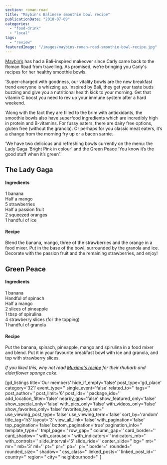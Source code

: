 ```yaml
---
section: roman-road
title: "Maybin's Balinese smoothie bowl recipe"
publicationDate: "2018-07-09"
categories: 
  - "food-drink"
  - "local"
tags: 
  - "review"
featuredImage: "/images/maybins-roman-road-smoothie-bowl-recipe.jpg"
---
```


[Maybin’s](https://romanroadlondon.com/best-brunch-bow-mile-end-globe-town/) has had a Bali-inspired makeover since Carly came back to the Roman Road from travelling. As promised, we’re bringing you Carly's recipes for her healthy smoothie bowls.

‘Super-charged with goodness, our vitality bowls are the new breakfast trend everyone is whizzing up. Inspired by Bali, they get your taste buds buzzing and give you a nutritional health kick to your morning. Get that vitamin C boost you need to rev up your immune system after a hard weekend.

‘Along with the fact they are filled to the brim with antioxidants, the smoothie bowls also have superfood ingredients which are incredibly high in protein and B-vitamins. For fussy eaters, there are dairy free options, gluten free (without the granola). Or perhaps for you classic meat eaters, it’s a change from the morning fry up or a bacon sarnie.

‘We have two delicious and refreshing bowls currently on the menu: the Lady Gaga ‘Bright Pink in colour’ and the Green Peace ‘You know it’s the good stuff when it’s green’.'

## The Lady Gaga

#### Ingredients

1 banana  
Half a mango  
5 strawberries  
Half a passion fruit  
2 squeezed oranges  
1 handful of ice

#### Recipe

Blend the banana, mango, three of the strawberries and the orange in a food mixer. Put in the base of the bowl, surrounded by the granola and ice. Decorate with the passion fruit and the remaining strawberries, and enjoy!

## Green Peace

#### Ingredients

1 banana  
Handful of spinach  
Half a mango  
2 slices of pineapple  
1 tbsp of spirulina  
4 strawberry slices (for the topping)  
1 handful of granola

#### Recipe

Put the banana, spinach, pineapple, mango and spirulina in a food mixer and blend. Put it in your favourite breakfast bowl with ice and granola, and top with strawberry slices.

_If you liked this, why not read [Muxima's recipe](https://romanroadlondon.com/muxima-sponge-cake-recipe/) for their rhubarb and elderflower sponge cake._

\[gd\_listings title='Our members' hide\_if\_empty='false' post\_type='gd\_place' category='321' event\_type='' single\_event='false' related\_to='' tags='' post\_author='' post\_limit='6' post\_ids='' package\_ids='' add\_location\_filter='false' nearby\_gps='false' show\_featured\_only='false' show\_special\_only='false' with\_pics\_only='false' with\_videos\_only='false' show\_favorites\_only='false' favorites\_by\_user='' use\_viewing\_post\_type='false' use\_viewing\_term='false' sort\_by='random' title\_tag='h3' layout='3' view\_all\_link='false' with\_pagination='false' top\_pagination='false' bottom\_pagination='true' pagination\_info='' template\_type='' tmpl\_page='' row\_gap='' column\_gap='' card\_border='' card\_shadow='' with\_carousel='' with\_indicators='' indicators\_mb='' with\_controls='' slide\_interval='5' slide\_ride='' center\_slide='' bg='' mt='' mr='' mb='3' ml='' pt='' pr='' pb='' pl='' border='' rounded='' rounded\_size='' shadow='' css\_class='' linked\_posts='' linked\_post\_id='' country='' region='' city='' neighbourhood='' \]
